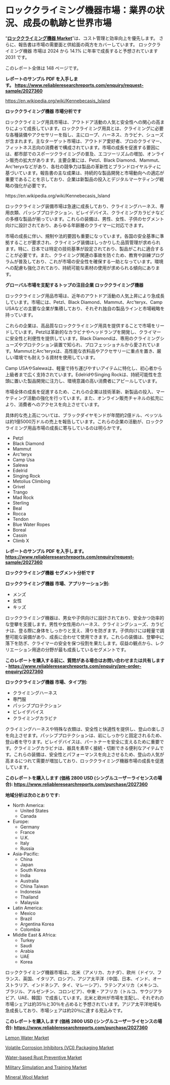 <p><h1>ロッククライミング機器市場：業界の状況、成長の軌跡と世界市場</h1></p><p>&ldquo;<strong><a href="https://www.reliableresearchreports.com/rock-climbing-equipment-market-r2027360?utm_campaign=110&utm_medium=9&utm_source=Github&utm_content=ia&utm_term=10102024&utm_id=rock-climbing-equipment">ロッククライミング機器 Market</a></strong>&rdquo;は、コスト管理と効率向上を優先します。 さらに、報告書は市場の需要面と供給面の両方をカバーしています。 ロッククライミング機器 市場は 2024 から 14.1% に年率で成長すると予想されています2031 です。</p>
<p>このレポート全体は 148 ページです。</p>
<p><strong>レポートのサンプル PDF を入手します。&nbsp;<a href="https://www.reliableresearchreports.com/enquiry/request-sample/2027360?utm_campaign=110&utm_medium=9&utm_source=Github&utm_content=ia&utm_term=10102024&utm_id=rock-climbing-equipment">https://www.reliableresearchreports.com/enquiry/request-sample/2027360</a></strong></p>
<p><a href="https://en.wikipedia.org/wiki/Kennebecasis_Island?utm_campaign=110&utm_medium=9&utm_source=Github&utm_content=ia&utm_term=10102024&utm_id=rock-climbing-equipment">https://en.wikipedia.org/wiki/Kennebecasis_Island</a></p>
<p><strong>ロッククライミング機器 市場分析です</strong></p>
<p><p>ロッククライミング用具市場は、アウトドア活動の人気と安全性への関心の高まりによって成長しています。ロッククライミング用具とは、クライミングに必要な各種装備やアクセサリーを指し、主にロープ、ハーネス、カラビナ、シューズが含まれます。主なターゲット市場は、アウトドア愛好者、プロのクライマー、フィットネス志向の消費者で構成されています。市場の成長を促進する要因には、都市部でのスポーツクライミングの普及、エコツーリズムの増加、オンライン販売の拡大があります。主要企業には、Petzl、Black Diamond、Mammut、Arc'teryxなどがあり、各社の競争力は製品の革新性とブランドロイヤルティに基づいています。報告書の主な成果は、持続的な製品開発と市場動向への適応が重要であることを示しており、企業は新製品の投入とデジタルマーケティング戦略の強化が必要です。</p></p>
<p>https://en.wikipedia.org/wiki/Kennebecasis_Island</p>
<p><p>ロッククライミング装備市場は急速に成長しており、クライミングハーネス、専用衣類、パッシブプロテクション、ビレイデバイス、クライミングカラビナなどの多様な製品が揃っています。これらの装備は、男性、女性、子供のセグメント向けに設計されており、あらゆる年齢層のクライマーに対応できます。</p><p>市場の成長に伴い、規制や法的要因も重要になっています。各国の安全基準に準拠することが要求され、クライミング装備はしっかりした品質管理が求められます。特に、日本では特定の技術基準が設定されており、製品がこれに適合することが必要です。また、クライミング関連の事故を防ぐため、教育や訓練プログラムが普及しており、これが市場の安全性を確保する一助となっています。環境への配慮も強化されており、持続可能な素材の使用が求められる傾向にあります。</p></p>
<p><strong>グローバル市場を支配するトップの注目企業 ロッククライミング機器</strong></p>
<p><p>ロッククライミング用品市場は、近年のアウトドア活動の人気上昇により急成長しています。市場には、Petzl、Black Diamond、Mammut、Arc'teryx、Camp USAなどの主要な企業が集積しており、それぞれ独自の製品ラインと市場戦略を持っています。</p><p>これらの企業は、高品質なロッククライミング用具を提供することで市場をリードしています。Petzlは革新的なカラビナやヘッドランプを開発し、クライマーに安全性と利便性を提供しています。Black Diamondは、専用のクライミングシューズやプロテクション装置で知られ、プロフェッショナルから愛されています。MammutとArc'teryxは、高性能な衣料品やアクセサリーに重点を置き、厳しい環境でも耐えうる資材を使用しています。</p><p>Camp USAやSalewaは、軽量で持ち運びやすいアイテムに特化し、初心者から上級者まで広く支持されています。EdelridやSinging Rockは、持続可能性を念頭に置いた製品開発に注力し、環境意識の高い消費者にアピールしています。</p><p>市場全体の成長を促進するため、これらの企業は技術革新、新製品の投入、マーケティング活動の強化を行っています。また、オンライン販売チャネルの拡充により、消費者へのアクセスを向上させています。</p><p>具体的な売上高については、ブラックダイヤモンドが年間約2億ドル、ペッツルは約1億5000万ドルの売上を報告しています。これらの企業の活動が、ロッククライミング用品市場の成長に寄与しているのは明らかです。</p></p>
<p><ul><li>Petzl</li><li>Black Diamond</li><li>Mammut</li><li>Arc'teryx</li><li>Camp Usa</li><li>Salewa</li><li>Edelrid</li><li>Singing Rock</li><li>Metolius Climbing</li><li>Grivel</li><li>Trango</li><li>Mad Rock</li><li>Sterling</li><li>Beal</li><li>Rocca</li><li>Tendon</li><li>Blue Water Ropes</li><li>Boreal</li><li>Cassin</li><li>Climb X</li></ul></p>
<p><strong>レポートのサンプル PDF を入手します。 <a href="https://www.reliableresearchreports.com/enquiry/request-sample/2027360?utm_campaign=110&utm_medium=9&utm_source=Github&utm_content=ia&utm_term=10102024&utm_id=rock-climbing-equipment">https://www.reliableresearchreports.com/enquiry/request-sample/2027360</a></strong></p>
<p><strong>ロッククライミング機器 セグメント分析です</strong></p>
<p><strong>ロッククライミング機器 市場、アプリケーション別:</strong></p>
<p><ul><li>メンズ</li><li>女性</li><li>キッズ</li></ul></p>
<p><p>ロッククライミング機器は、男女や子供向けに設計されており、安全かつ効率的な登攀を支援します。男性や女性用のハーネス、クライミングシューズ、カラビナは、登る際に身体をしっかりと支え、滑りを防ぎます。子供向けには軽量で調整可能な装備があり、成長に合わせて使用できます。これらの装備は、登攀中に落下を防ぎ、クライマーの安全を保つ役割を果たします。収益の観点から、レクリエーション用途の分野が最も成長しているセグメントです。</p></p>
<p><strong>このレポートを購入する前に、質問がある場合はお問い合わせまたは共有します - <a href="https://www.reliableresearchreports.com/enquiry/pre-order-enquiry/2027360?utm_campaign=110&utm_medium=9&utm_source=Github&utm_content=ia&utm_term=10102024&utm_id=rock-climbing-equipment">https://www.reliableresearchreports.com/enquiry/pre-order-enquiry/2027360</a></strong></p>
<p><strong>ロッククライミング機器 市場、タイプ別:</strong></p>
<p><ul><li>クライミングハーネス</li><li>専門服</li><li>パッシブプロテクション</li><li>ビレイデバイス</li><li>クライミングカラビナ</li></ul></p>
<p><p>クライミングハーネスや特殊な衣類は、安全性と快適性を提供し、登山の楽しさを向上させます。パッシブプロテクションは、岩にしっかりと固定されるため、登山者を守ります。ビレイデバイスは、パートナーを安全に支えるために重要です。クライミングカラビナは、器具を素早く接続・切断できる便利なアイテムです。これらの装備は、安全性とパフォーマンスを向上させるため、登山の人気が高まるにつれて需要が増加しており、ロッククライミング機器市場の成長を促進しています。</p></p>
<p><strong>このレポートを購入します (価格 2800 USD (シングルユーザーライセンスの場合): <a href="https://www.reliableresearchreports.com/purchase/2027360?utm_campaign=110&utm_medium=9&utm_source=Github&utm_content=ia&utm_term=10102024&utm_id=rock-climbing-equipment">https://www.reliableresearchreports.com/purchase/2027360</a></strong></p>
<p><strong>地域分析は次のとおりです:</strong></p>
<p><ul>
    <li>
        North America:
        <ul>
            <li>United States</li>
            <li>Canada</li>
        </ul>
    </li>
    <li>
        Europe:
        <ul>
            <li>Germany</li>
            <li>France</li>
            <li>U.K.</li>
            <li>Italy</li>
            <li>Russia</li>
        </ul>
    </li>
    <li>
        Asia-Pacific:
        <ul>
            <li>China</li>
            <li>Japan</li>
            <li>South Korea</li>
            <li>India</li>
            <li>Australia</li>
            <li>China Taiwan</li>
            <li>Indonesia</li>
            <li>Thailand</li>
            <li>Malaysia</li>
        </ul>
    </li>
    <li>
        Latin America:
        <ul>
            <li>Mexico</li>
            <li>Brazil</li>
            <li>Argentina Korea</li>
            <li>Colombia</li>
        </ul>
    </li>
    <li>
        Middle East & Africa:
        <ul>
            <li>Turkey</li>
            <li>Saudi</li>
            <li>Arabia</li>
            <li>UAE</li>
            <li>Korea</li>
        </ul>
    </li>
    </ul></p>
<p><p>ロッククライミング機器市場は、北米（アメリカ、カナダ）、欧州（ドイツ、フランス、英国、イタリア、ロシア）、アジア太平洋（中国、日本、インド、オーストラリア、インドネシア、タイ、マレーシア）、ラテンアメリカ（メキシコ、ブラジル、アルゼンチン、コロンビア）、中東・アフリカ（トルコ、サウジアラビア、UAE、韓国）で成長しています。北米と欧州が市場を支配し、それぞれの市場シェアは約35％と30％を占めると予想されています。アジア太平洋地域も急成長しており、市場シェアは約20％に達する見込みです。</p></p>
<p><strong>このレポートを購入します (価格 2800 USD (シングルユーザーライセンスの場合): <a href="https://www.reliableresearchreports.com/purchase/2027360?utm_campaign=110&utm_medium=9&utm_source=Github&utm_content=ia&utm_term=10102024&utm_id=rock-climbing-equipment">https://www.reliableresearchreports.com/purchase/2027360</a></strong></p>
<p><p><a href="https://issuu.com/reportprime-2/docs/lemon-water-market-size-2030.pptx_d65e4713eddd91?utm_campaign=110&utm_medium=9&utm_source=Github&utm_content=ia&utm_term=10102024&utm_id=rock-climbing-equipment">Lemon Water Market</a></p><p><a href="https://github.com/HeatherFernandez476/Market-Research-Report-List-1/blob/main/volatile-corrosion-inhibitors-vci-packaging-market.md?utm_campaign=110&utm_medium=9&utm_source=Github&utm_content=ia&utm_term=10102024&utm_id=rock-climbing-equipment">Volatile Corrosion Inhibitors (VCI) Packaging Market</a></p><p><a href="https://github.com/kathiestrine5ty/Market-Research-Report-List-1/blob/main/water-based-rust-preventive-market.md?utm_campaign=110&utm_medium=9&utm_source=Github&utm_content=ia&utm_term=10102024&utm_id=rock-climbing-equipment">Water-based Rust Preventive Market</a></p><p><a href="https://www.linkedin.com/pulse/military-simulation-training-market-industry-landscape-growth-trajectories-7x0yf?utm_campaign=110&utm_medium=9&utm_source=Github&utm_content=ia&utm_term=10102024&utm_id=rock-climbing-equipment">Military Simulation and Training Market</a></p><p><a href="https://www.linkedin.com/pulse/mineral-wool-market-outlook-complete-industry-analysis-2024-exbqf?utm_campaign=110&utm_medium=9&utm_source=Github&utm_content=ia&utm_term=10102024&utm_id=rock-climbing-equipment">Mineral Wool Market</a></p></p>